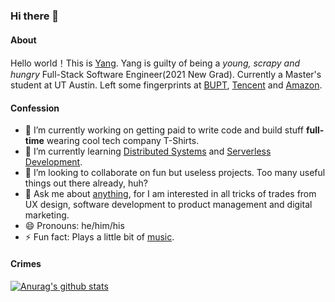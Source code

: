 ### Hi there 👋
#### About

Hello world！This is [Yang](https://www.linkedin.com/in/theyuan/). Yang is guilty of being a *young, scrapy and hungry* Full-Stack Software Engineer(2021 New Grad). Currently a Master's student at UT Austin. Left some fingerprints at [BUPT](https://www.linkedin.com/school/%E5%8C%97%E4%BA%AC%E9%82%AE%E7%94%B5%E5%A4%A7%E5%AD%A6/), [Tencent](https://www.linkedin.com/company/tencentglobal/) and [Amazon](https://www.linkedin.com/company/amazon/).

#### Confession
- 🔭 I’m currently working on getting paid to write code and build stuff **full-time** wearing cool tech company T-Shirts.
- 🌱 I’m currently learning [Distributed Systems](https://yngyuan.github.io/post/distributed-system-in-one-lesson/) and [Serverless Development](https://en.wikipedia.org/wiki/Serverless_computing).
- 👯 I’m looking to collaborate on fun but useless projects. Too many useful things out there already, huh?
- 💬 Ask me about [anything](https://yngyuan.github.io/categories/), for I am interested in all tricks of trades from UX design, software development to product management and digital marketing.
- 😄 Pronouns: he/him/his
- ⚡ Fun fact: Plays a little bit of [music](https://space.bilibili.com/336791775).

#### Crimes
[![Anurag's github stats](https://github-readme-stats.vercel.app/api?username=yngyuan&show_icons=true&theme=radical)](https://github.com/anuraghazra/github-readme-stats)

